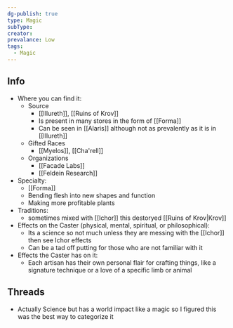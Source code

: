 ```yaml
---
dg-publish: true
type: Magic
subType: 
creator: 
prevalance: Low
tags:
  - Magic
---
```

## Info
- Where you can find it:
	- Source
		- [[Illureth]], [[Ruins of Krov]]
		- Is present in many stores in the form of [[Forma]]
		- Can be seen in [[Alaris]] although not as prevalently as it is in [[Illureth]]
	- Gifted Races
		- [[Myelos]], [[Cha'rell]]
	- Organizations
		- [[Facade Labs]]
		- [[Feldein Research]]
- Specialty:
	- [[Forma]]
	- Bending flesh into new shapes and function
	- Making more profitable plants
- Traditions:
	- sometimes mixed with [[Ichor]] this destoryed [[Ruins of Krov|Krov]]
- Effects on the Caster (physical, mental, spiritual, or philosophical):
	- Its a science so not much unless they are messing with the [[Ichor]] then see Ichor effects
	- Can be a tad off putting for those who are not familiar with it
- Effects the Caster has on it:
	- Each artisan has their own personal flair for crafting things, like a signature technique or a love of a specific limb or animal
## Threads
- Actually Science but has a world impact like a magic so I figured this was the best way to categorize it